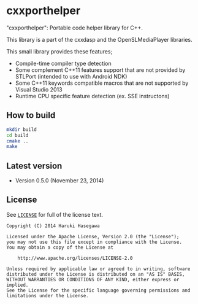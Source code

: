 cxxporthelper
============

"cxxporthelper": Portable code helper library for C++.

This library is a part of the cxxdasp and the OpenSLMediaPlayer libraries.

This small library provides these features;

- Compile-time compiler type detection
- Some complement C++11 features support that are not provided by STLPort (intended to use with Android NDK)
- Some C++11 keywords compatible macros that are not supported by Visual Studio 2013
- Runtime CPU specific feature detection  (ex. SSE instructons)

How to build
---

```bash
mkdir build
cd build
cmake ..
make
```

Latest version
---

- Version 0.5.0  (November 23, 2014)


License
---

See [`LICENSE`](LICENSE) for full of the license text.

    Copyright (C) 2014 Haruki Hasegawa

    Licensed under the Apache License, Version 2.0 (the "License");
    you may not use this file except in compliance with the License.
    You may obtain a copy of the License at

        http://www.apache.org/licenses/LICENSE-2.0

    Unless required by applicable law or agreed to in writing, software
    distributed under the License is distributed on an "AS IS" BASIS,
    WITHOUT WARRANTIES OR CONDITIONS OF ANY KIND, either express or implied.
    See the License for the specific language governing permissions and
    limitations under the License.
